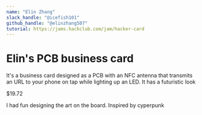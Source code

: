 ```yaml
---
name: "Elin Zhang"
slack_handle: "@icefish101"
github_handle: "@elinzhang507"
tutorial: https://jams.hackclub.com/jam/hacker-card 
---
```


# Elin's PCB business card

<!-- Describe your board in 2-3 sentences. What are you making? What will it do? -->
It's a business card designed as a PCB with an NFC antenna that transmits an URL to your phone on tap while lighting up an LED.
It has a futuristic look

<!-- How much is it going to cost? -->
$19.72

<!-- Tell us a little bit about your design process. What were some challenges? What helped? ***Totally optional*** -->
I had fun designing the art on the board. Inspired by cyperpunk
